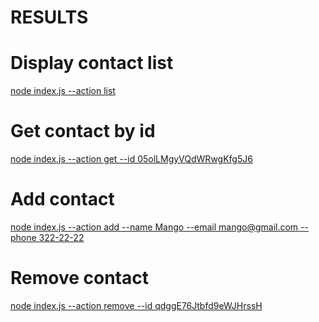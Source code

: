 # RESULTS

# Display contact list

[node index.js --action list](https://ibb.co/sjtPr6b)

# Get contact by id

[node index.js --action get --id 05olLMgyVQdWRwgKfg5J6](https://ibb.co/LNVKMJ7)

# Add contact

[node index.js --action add --name Mango --email mango@gmail.com --phone 322-22-22](https://ibb.co/b6Q2ZqD)

# Remove contact

[node index.js --action remove --id qdggE76Jtbfd9eWJHrssH](https://ibb.co/FHrJBrL)
